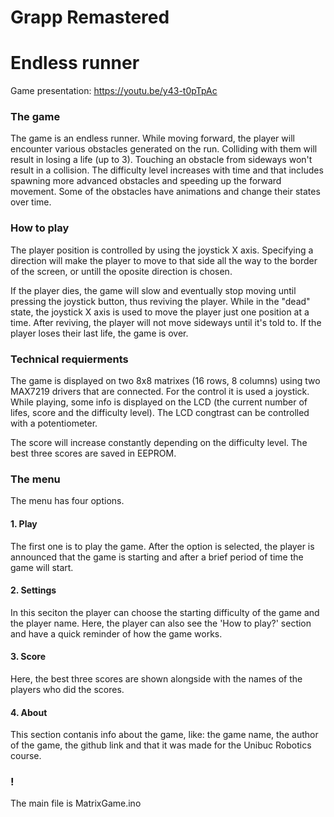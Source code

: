 # Grapp Remastered
# Endless runner
Game presentation: https://youtu.be/y43-t0pTpAc

### The game
The game is an endless runner. While moving forward, the player will encounter various obstacles generated on the run.
Colliding with them will result in losing a life (up to 3). Touching an obstacle from sideways won't result in a collision.
The difficulty level increases with time and that includes spawning more advanced obstacles and speeding up the forward movement. Some of the obstacles have animations and change their states over time.

### How to play
The player position is controlled by using the joystick X axis. Specifying a direction will make the player to move to that side all the way to the border of the screen, or untill the oposite direction is chosen.

If the player dies, the game will slow and eventually stop moving until pressing the joystick button, thus reviving the player.
While in the "dead" state, the joystick X axis is used to move the player just one position at a time.
After reviving, the player will not move sideways until it's told to.
If the player loses their last life, the game is over.

### Technical requierments
The game is displayed on two 8x8 matrixes (16 rows, 8 columns) using two MAX7219 drivers that are connected.
For the control it is used a joystick.
While playing, some info is displayed on the LCD (the current number of lifes, score and the difficulty level). The LCD congtrast can be controlled with a potentiometer.

The score will increase constantly depending on the difficulty level.
The best three scores are saved in EEPROM.

### The menu
The menu has four options.
#### 1. Play
The first one is to play the game. After the option is selected, the player is announced that the game is starting and after a brief period of time the game will start.
#### 2. Settings
In this seciton the player can choose the starting difficulty of the game and the player name.
Here, the player can also see the 'How to play?' section and have a quick reminder of how the game works.
#### 3. Score
Here, the best three scores are shown alongside with the names of the players who did the scores.
#### 4. About
This section contanis info about the game, like: the game name, the author of the game, the github link and that it was made for the Unibuc Robotics course.

### !
The main file is MatrixGame.ino
